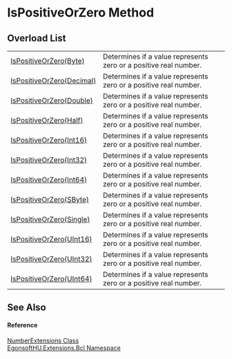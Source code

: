 # IsPositiveOrZero Method


## Overload List
<table>
<tr>
<td><a href="M_EgonsoftHU_Extensions_Bcl_NumberExtensions_IsPositiveOrZero.md">IsPositiveOrZero(Byte)</a></td>
<td>Determines if a value represents zero or a positive real number.</td></tr>
<tr>
<td><a href="M_EgonsoftHU_Extensions_Bcl_NumberExtensions_IsPositiveOrZero_1.md">IsPositiveOrZero(Decimal)</a></td>
<td>Determines if a value represents zero or a positive real number.</td></tr>
<tr>
<td><a href="M_EgonsoftHU_Extensions_Bcl_NumberExtensions_IsPositiveOrZero_2.md">IsPositiveOrZero(Double)</a></td>
<td>Determines if a value represents zero or a positive real number.</td></tr>
<tr>
<td><a href="M_EgonsoftHU_Extensions_Bcl_NumberExtensions_IsPositiveOrZero_11.md">IsPositiveOrZero(Half)</a></td>
<td>Determines if a value represents zero or a positive real number.</td></tr>
<tr>
<td><a href="M_EgonsoftHU_Extensions_Bcl_NumberExtensions_IsPositiveOrZero_3.md">IsPositiveOrZero(Int16)</a></td>
<td>Determines if a value represents zero or a positive real number.</td></tr>
<tr>
<td><a href="M_EgonsoftHU_Extensions_Bcl_NumberExtensions_IsPositiveOrZero_4.md">IsPositiveOrZero(Int32)</a></td>
<td>Determines if a value represents zero or a positive real number.</td></tr>
<tr>
<td><a href="M_EgonsoftHU_Extensions_Bcl_NumberExtensions_IsPositiveOrZero_5.md">IsPositiveOrZero(Int64)</a></td>
<td>Determines if a value represents zero or a positive real number.</td></tr>
<tr>
<td><a href="M_EgonsoftHU_Extensions_Bcl_NumberExtensions_IsPositiveOrZero_6.md">IsPositiveOrZero(SByte)</a></td>
<td>Determines if a value represents zero or a positive real number.</td></tr>
<tr>
<td><a href="M_EgonsoftHU_Extensions_Bcl_NumberExtensions_IsPositiveOrZero_7.md">IsPositiveOrZero(Single)</a></td>
<td>Determines if a value represents zero or a positive real number.</td></tr>
<tr>
<td><a href="M_EgonsoftHU_Extensions_Bcl_NumberExtensions_IsPositiveOrZero_8.md">IsPositiveOrZero(UInt16)</a></td>
<td>Determines if a value represents zero or a positive real number.</td></tr>
<tr>
<td><a href="M_EgonsoftHU_Extensions_Bcl_NumberExtensions_IsPositiveOrZero_9.md">IsPositiveOrZero(UInt32)</a></td>
<td>Determines if a value represents zero or a positive real number.</td></tr>
<tr>
<td><a href="M_EgonsoftHU_Extensions_Bcl_NumberExtensions_IsPositiveOrZero_10.md">IsPositiveOrZero(UInt64)</a></td>
<td>Determines if a value represents zero or a positive real number.</td></tr>
</table>

## See Also


#### Reference
<a href="T_EgonsoftHU_Extensions_Bcl_NumberExtensions.md">NumberExtensions Class</a>  
<a href="N_EgonsoftHU_Extensions_Bcl.md">EgonsoftHU.Extensions.Bcl Namespace</a>  
